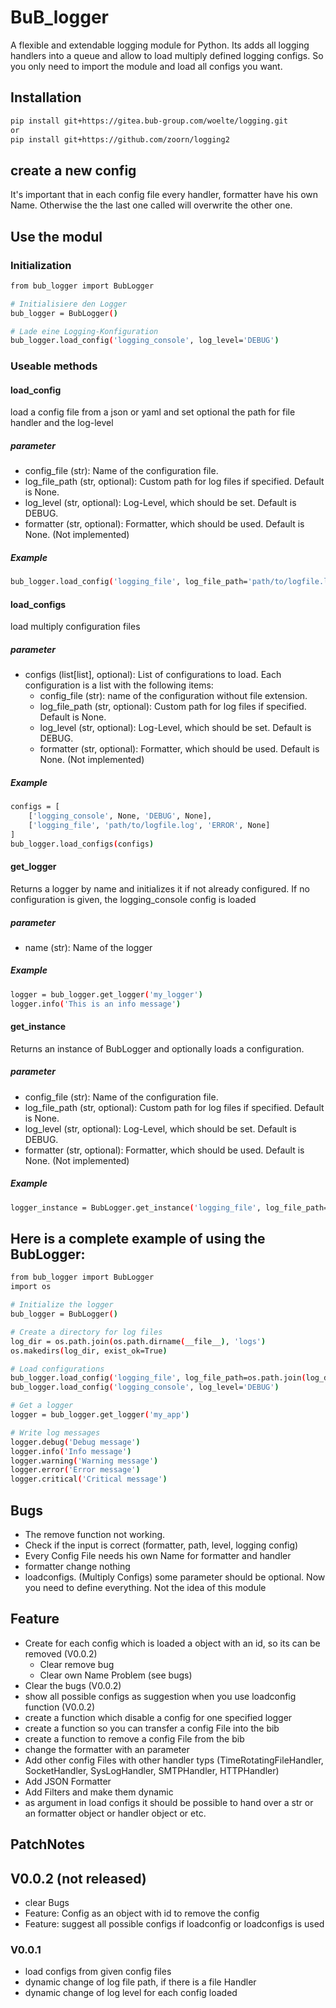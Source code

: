 # BuB_logger

A flexible and extendable logging module for Python. Its adds all logging handlers into a queue and allow to load multiply defined logging configs.
So you only need to import the module and load all configs you want.

## Installation

```bash
pip install git+https://gitea.bub-group.com/woelte/logging.git
or
pip install git+https://github.com/zoorn/logging2
```

## create a new config

It's important that in each config file every handler, formatter have his own Name. Otherwise the the last one called will overwrite the other one.

## Use the modul

### Initialization

```bash
from bub_logger import BubLogger

# Initialisiere den Logger
bub_logger = BubLogger()

# Lade eine Logging-Konfiguration
bub_logger.load_config('logging_console', log_level='DEBUG')
```

### Useable methods

#### load_config

load a config file from a json or yaml and set optional the path for file handler and the log-level

##### parameter

- config_file (str): Name of the configuration file.
- log_file_path (str, optional): Custom path for log files if specified. Default is None.
- log_level (str, optional): Log-Level, which should be set. Default is DEBUG.
- formatter (str, optional): Formatter, which should be used. Default is None. (Not implemented)

##### Example

```bash
bub_logger.load_config('logging_file', log_file_path='path/to/logfile.log', log_level='ERROR')
```

#### load_configs

load multiply configuration files

##### parameter

- configs (list[list], optional): List of configurations to load. Each configuration is a list with the following items:
  - config_file (str): name of the configuration without file extension.
  - log_file_path (str, optional): Custom path for log files if specified. Default is None.
  - log_level (str, optional): Log-Level, which should be set. Default is DEBUG.
  - formatter (str, optional): Formatter, which should be used. Default is None. (Not implemented)

##### Example

```bash
configs = [
    ['logging_console', None, 'DEBUG', None],
    ['logging_file', 'path/to/logfile.log', 'ERROR', None]
]
bub_logger.load_configs(configs)
```

#### get_logger

Returns a logger by name and initializes it if not already configured.
If no configuration is given, the logging_console config is loaded

##### parameter

- name (str): Name of the logger

##### Example

```bash
logger = bub_logger.get_logger('my_logger')
logger.info('This is an info message')
```

#### get_instance

Returns an instance of BubLogger and optionally loads a configuration.

##### parameter

- config_file (str): Name of the configuration file.
- log_file_path (str, optional): Custom path for log files if specified. Default is None.
- log_level (str, optional): Log-Level, which should be set. Default is DEBUG.
- formatter (str, optional): Formatter, which should be used. Default is None. (Not implemented)

##### Example

```bash
logger_instance = BubLogger.get_instance('logging_file', log_file_path='path/to/logfile.log', log_level='ERROR')
```

## Here is a complete example of using the BubLogger:

```bash
from bub_logger import BubLogger
import os

# Initialize the logger
bub_logger = BubLogger()

# Create a directory for log files
log_dir = os.path.join(os.path.dirname(__file__), 'logs')
os.makedirs(log_dir, exist_ok=True)

# Load configurations
bub_logger.load_config('logging_file', log_file_path=os.path.join(log_dir, 'app.log'), log_level='ERROR')
bub_logger.load_config('logging_console', log_level='DEBUG')

# Get a logger
logger = bub_logger.get_logger('my_app')

# Write log messages
logger.debug('Debug message')
logger.info('Info message')
logger.warning('Warning message')
logger.error('Error message')
logger.critical('Critical message')
```

## Bugs

- The remove function not working.
- Check if the input is correct (formatter, path, level, logging config)
- Every Config File needs his own Name for formatter and handler
- formatter change nothing
- loadconfigs. (Multiply Configs) some parameter should be optional. Now you need to define everything. Not the idea of this module

## Feature

- Create for each config which is loaded a object with an id, so its can be removed (V0.0.2)
  - Clear remove bug
  - Clear own Name Problem (see bugs)
- Clear the bugs (V0.0.2)
- show all possible configs as suggestion when you use loadconfig function (V0.0.2)
- create a function which disable a config for one specified logger
- create a function so you can transfer a config File into the bib
- create a function to remove a config File from the bib
- change the formatter with an parameter
- Add other config Files with other handler typs (TimeRotatingFileHandler, SocketHandler, SysLogHandler, SMTPHandler, HTTPHandler)
- Add JSON Formatter
- Add Filters and make them dynamic
- as argument in load configs it should be possible to hand over a str or an formatter object or handler object or etc.

## PatchNotes

## V0.0.2 (not released)

- clear Bugs
- Feature: Config as an object with id to remove the config
- Feature: suggest all possible configs if loadconfig or loadconfigs is used

### V0.0.1

- load configs from given config files
- dynamic change of log file path, if there is a file Handler
- dynamic change of log level for each config loaded
